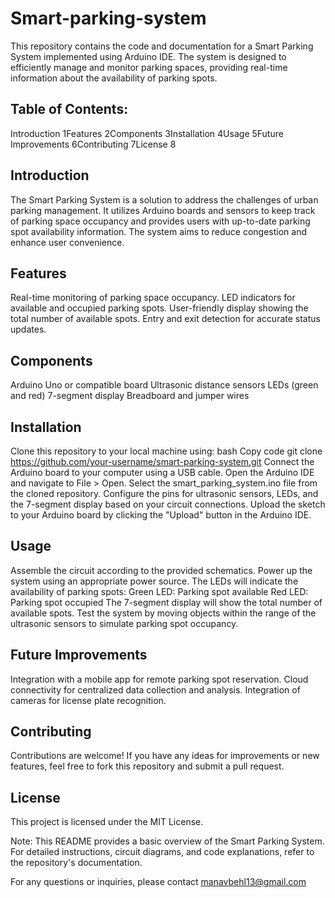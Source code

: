 # Smart-parking-system
This repository contains the code and documentation for a Smart Parking System implemented using Arduino IDE. The system is designed to efficiently manage and monitor parking spaces, providing real-time information about the availability of parking spots.

## Table of Contents: 
Introduction 1Features 2Components 3Installation 4Usage 5Future Improvements 6Contributing 7License 8

## Introduction

The Smart Parking System is a solution to address the challenges of urban parking management. It utilizes Arduino boards and sensors to keep track of parking space occupancy and provides users with up-to-date parking spot availability information. The system aims to reduce congestion and enhance user convenience.

## Features

Real-time monitoring of parking space occupancy.
LED indicators for available and occupied parking spots.
User-friendly display showing the total number of available spots.
Entry and exit detection for accurate status updates.

## Components

Arduino Uno or compatible board
Ultrasonic distance sensors
LEDs (green and red)
7-segment display
Breadboard and jumper wires

## Installation

Clone this repository to your local machine using:
bash
Copy code
git clone https://github.com/your-username/smart-parking-system.git
Connect the Arduino board to your computer using a USB cable.
Open the Arduino IDE and navigate to File > Open. Select the smart_parking_system.ino file from the cloned repository.
Configure the pins for ultrasonic sensors, LEDs, and the 7-segment display based on your circuit connections.
Upload the sketch to your Arduino board by clicking the "Upload" button in the Arduino IDE.

## Usage

Assemble the circuit according to the provided schematics.
Power up the system using an appropriate power source.
The LEDs will indicate the availability of parking spots:
Green LED: Parking spot available
Red LED: Parking spot occupied
The 7-segment display will show the total number of available spots.
Test the system by moving objects within the range of the ultrasonic sensors to simulate parking spot occupancy.

## Future Improvements

Integration with a mobile app for remote parking spot reservation.
Cloud connectivity for centralized data collection and analysis.
Integration of cameras for license plate recognition.

## Contributing

Contributions are welcome! If you have any ideas for improvements or new features, feel free to fork this repository and submit a pull request.

## License

This project is licensed under the MIT License.

Note: This README provides a basic overview of the Smart Parking System. For detailed instructions, circuit diagrams, and code explanations, refer to the repository's documentation.

For any questions or inquiries, please contact manavbehl13@gmail.com
